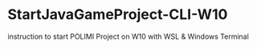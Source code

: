 # StartJavaGameProject-CLI-W10
instruction to start POLIMI Project on W10 with WSL &amp; Windows Terminal
